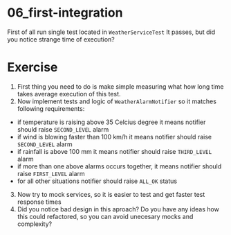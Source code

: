 # 06_first-integration

First of all run single test located in `WeatherServiceTest` It passes, but did you notice strange time of execution?

# Exercise
1. First thing you need to do is make simple measuring what how long time takes average execution of this test.
2. Now implement tests and logic of `WeatherAlarmNotifier` so it matches following requirements:
- if temperature is raising above 35 Celcius degree it means notifier should raise `SECOND_LEVEL` alarm
- if wind is blowing faster than 100 km/h it means notifier should raise `SECOND_LEVEL` alarm
- if rainfall is above 100 mm it means notifier should raise `THIRD_LEVEL` alarm
- if more than one above alarms occurs together, it means notifier should raise `FIRST_LEVEL` alarm
- for all other situations notifier should raise `ALL_OK` status
3. Now try to mock services, so it is easier to test and get faster test response times
4. Did you notice bad design in this aproach? Do you have any ideas how this could refactored, so you can avoid unecesary mocks and complexity?